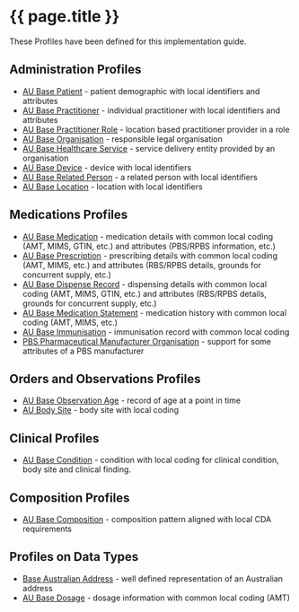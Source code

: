 # {{ page.title }}

These Profiles have been defined for this implementation guide.

## Administration Profiles
* [AU Base Patient](StructureDefinition-au-patient.html) - patient demographic with local identifiers and attributes 
* [AU Base Practitioner](StructureDefinition-au-practitioner.html) - individual practitioner with local identifiers and attributes
* [AU Base Practitioner Role](StructureDefinition-au-practitionerrole.html) - location based practitioner provider in a role
* [AU Base Organisation](StructureDefinition-au-organisation.html) - responsible legal organisation
* [AU Base Healthcare Service](StructureDefinition-au-healthcareservice.html) - service delivery entity provided by an organisation
* [AU Base Device](StructureDefinition-au-device.html) - device with local identifiers
* [AU Base Related Person](StructureDefinition-au-relatedperson.html) - a related person with local identifiers
* [AU Base Location](StructureDefinition-au-location.html) - location with local identifiers


## Medications Profiles
* [AU Base Medication](StructureDefinition-au-medication.html) - medication details with common local coding (AMT, MIMS, GTIN, etc.) and attributes (PBS/RPBS information, etc.)
* [AU Base Prescription](StructureDefinition-au-prescription.html) - prescribing details with common local coding (AMT, MIMS, etc.) and attributes (RBS/RPBS details, grounds for concurrent supply, etc.)
* [AU Base Dispense Record](StructureDefinition-au-dispenserecord.html) - dispensing details with common local coding (AMT, MIMS, GTIN, etc.) and attributes (RBS/RPBS details, grounds for concurrent supply, etc.)
* [AU Base Medication Statement](StructureDefinition-au-medicationstatement.html) - medication history with common local coding (AMT, MIMS, etc.) 
* [AU Base Immunisation](StructureDefinition-au-immunisation.html) - immunisation record with common local coding 
* [PBS Pharmaceutical Manufacturer Organisation](StructureDefinition-au-pbs-pharma-manufacturer.html) - support for some attributes of a PBS manufacturer

## Orders and Observations Profiles
* [AU Base Observation Age](StructureDefinition-au-observation-age.html) - record of age at a point in time
* [AU Body Site](StructureDefinition-au-bodysite.html) - body site with local coding


## Clinical Profiles
* [AU Base Condition](StructureDefinition-au-condition.html) - condition with local coding for clinical condition, body site and clinical finding.

## Composition Profiles
* [AU Base Composition](StructureDefinition-au-composition.html) - composition pattern aligned with local CDA requirements

## Profiles on Data Types
* [Base Australian Address](StructureDefinition-au-address.html) - well defined representation of an Australian address
* [AU Base Dosage](StructureDefinition-au-dosage.html) - dosage information with common local coding (AMT)

